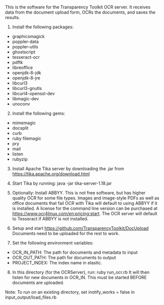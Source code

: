 This is the software for the Transparency Toolkit OCR server. It receives data
from the document upload form, OCRs the documents, and saves the results.

1. Install the following packages:
* graphicsmagick
* poppler-data
* poppler-utils
* ghostscript
* tesseract-ocr
* pdftk
* libreoffice
* openjdk-8-jdk
* openjdk-8-jre
* libcurl3
* libcurl3-gnutls
* libcurl4-openssl-dev
* libmagic-dev
* unoconv

2. Install the following gems:
* mimemagic
* docsplit
* curb
* ruby filemagic
* pry
* mail
* listen
* rubyzip

3. Install Apache Tika server by downloading the .jar from
https://tika.apache.org/download.html

4. Start Tika by running: java -jar tika-server-1.18.jar

5. Optionally: Install ABBYY. This is not free software, but has higher
quality OCR for some file types. Images and image-style PDFs as well as
office documents that fail OCR with Tika will default to using ABBYY if it is
installed. A license for the command line version can be purchased at
https://www.ocr4linux.com/en:pricing:start. The OCR server will default to
Tesseract if ABBYY is not installed.

6. Setup and start https://github.com/TransparencyToolkit/DocUpload
Documents need to be uploaded for the rest to work.

7. Set the following environment variables:

  * OCR_IN_PATH: The path for documents and metadata to input
  * OCR_OUT_PATH: The path for documents to output
  * PROJECT_INDEX: The index name in elastic.

8. In this directory (for the OCRServer), run: ruby run_ocr.rb
It will then listen for new documents in OCR_IN.
This must be started BEFORE documents are uploaded.


Note: To run on an existing directory, set inotify_works = false in input_output/load_files.rb
